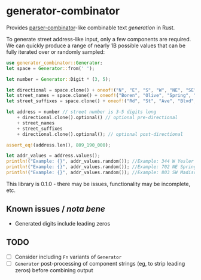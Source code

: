 # generator-combinator
Provides [parser-combinator](https://en.wikipedia.org/wiki/Parser_combinator)-like combinable text _generation_ in Rust.

To generate street address-like input, only a few components are required. We can quickly produce a range of nearly 1B possible values that can be fully iterated over or randomly sampled:

```rust
use generator_combinator::Generator;
let space = Generator::from(' ');

let number = Generator::Digit * (3, 5);

let directional = space.clone() + oneof!("N", "E", "S", "W", "NE", "SE", "SW", "NW");
let street_names = space.clone() + oneof!("Boren", "Olive", "Spring", "Cherry", "Seneca", "Yesler", "Madison", "James", "Union", "Mercer");
let street_suffixes = space.clone() + oneof!("Rd", "St", "Ave", "Blvd", "Ln", "Dr", "Way", "Ct", "Pl");

let address = number // street number is 3-5 digits long
    + directional.clone().optional() // optional pre-directional
    + street_names
    + street_suffixes
    + directional.clone().optional(); // optional post-directional

assert_eq!(address.len(), 809_190_000);

let addr_values = address.values();
println!("Example: {}", addr_values.random()); //Example: 344 W Yesler Way
println!("Example: {}", addr_values.random()); //Example: 702 NE Spring Ct N
println!("Example: {}", addr_values.random()); //Example: 803 SW Madison Way SE
```

This library is 0.1.0 - there may be issues, functionality may be incomplete, etc. 

## Known issues / _nota bene_
- Generated digits include leading zeros

## TODO
- [ ] Consider including `Fn` variants of `Generator`
- [ ] `Generator` post-processing of component strings (eg, to strip leading zeros) before combining output
